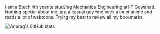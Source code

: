
I am a Btech 4th yearite studying Mechanical Engineering at IIT Guwahati. Nothing special about me, just a casual guy who sees a lot of anime and reads a lot of webtoons. Trying my best to review all my bookmarks.

![Anurag's GitHub stats](https://github-readme-stats.vercel.app/api?username=augilar&show_icons=true&theme=vision-friendly-dark)


<!--
**Augilar/augilar** is a ✨ _special_ ✨ repository because its `README.md` (this file) appears on your GitHub profile.

Here are some ideas to get you started:

- 🔭 I’m currently working on ...
- 🌱 I’m currently learning ...
- 👯 I’m looking to collaborate on ...
- 🤔 I’m looking for help with ...
- 💬 Ask me about ...
- 📫 How to reach me: ...
- 😄 Pronouns: ...
- ⚡ Fun fact: ...
-->

